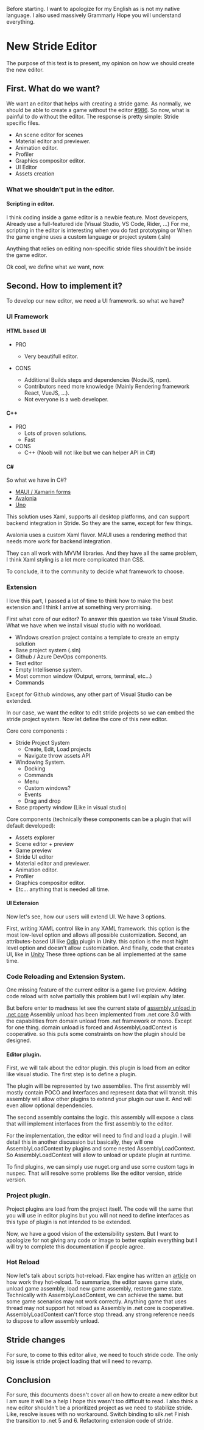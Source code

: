 Before starting. I want to apologize for my English as is not my native language. I also used massively Grammarly
Hope you will understand everything.

# New Stride Editor

The purpose of this text is to present, my opinion on how we should create the new editor.

## First. What do we want?

We want an editor that helps with creating a stride game.
As normally, we should be able to create a game without the editor [#986](https://github.com/stride3d/stride/issues/986).
So now, what is painful to do without the editor.
The response is pretty simple: Stride specific files.

- An scene editor for scenes
- Material editor and previewer.
- Animation editor.
- Profiler
- Graphics compositor editor.
- UI Editor 
- Assets creation

### What we shouldn't put in the editor.

#### Scripting in editor.

I think coding inside a game editor is a newbie feature.
Most developers, Already use a full-featured ide (Visual Studio, VS Code, Rider, ...)
For me, scripting in the editor is interesting when you do fast prototyping or When the game engine uses a custom language 
or project system (.sln)

Anything that relies on editing non-specific stride files shouldn't be inside the game editor.

Ok cool, we define what we want, now.

## Second. How to implement it?

To develop our new editor, we need a UI framework.
so what we have?

### UI Framework

#### HTML based UI
- PRO
  - Very beautifull editor.

- CONS
  - Additional Builds steps and dependencies (NodeJS, npm).
  - Contributors need more knowledge (Mainly Rendering framework React, VueJS, ...).
  - Not everyone is a web developer.
#### C++
- PRO
  - Lots of proven solutions.
  - Fast
- CONS
  - C++ (Noob will not like but we can helper API in C#)

#### C#

So what we have in C#?
- [MAUI / Xamarin forms](https://github.com/dotnet/maui)
- [Avalonia](http://avaloniaui.net/)
- [Uno](https://platform.uno/)

This solution uses Xaml, supports all desktop platforms, and can support backend integration in Stride.
So they are the same, except for few things.

Avalonia uses a custom Xaml flavor.
MAUI uses a rendering method that needs more work for backend integration.

They can all work with MVVM libraries.
And they have all the same problem, I think Xaml styling is a lot more complicated than CSS.

To conclude, it to the community to decide what framework to choose.

### Extension

I love this part, I passed a lot of time to think how to make the best extension and I think I arrive at something very promising.

First what core of our editor?
To answer this question we take Visual Studio. What we have when we install visual studio with no workload.

- Windows creation project contains a template to create an empty solution
- Base project system (.sln)
- Github / Azure DevOps components.
- Text editor
- Empty Intellisense system.
- Most common window (Output, errors, terminal, etc...)
- Commands

Except for Github windows, any other part of Visual Studio can be extended.

In our case, we want the editor to edit stride projects so we can embed the stride project system.
Now let define the core of this new editor.

Core core components : 

- Stride Project System
  - Create, Edit, Load projects
  - Navigate throw assets API
- Windowing System.
  - Docking
  - Commands
  - Menu
  - Custom windows?
  - Events
  - Drag and drop
- Base property window (Like in visual studio)
 
 Core components (technically these components can be a plugin that will default developed):
 - Assets explorer
 - Scene editor + preview
 - Game preview
 - Stride UI editor
 - Material editor and previewer.
 - Animation editor.
 - Profiler
 - Graphics compositor editor.
 - Etc... anything that is needed all time.

#### UI Extension

Now let's see, how our users will extend UI.
We have 3 options.

First, writing XAML control like in any XAML framework. this option is the most low-level option and allows all possible customization.
Second, an attributes-based UI like [Odin](https://odininspector.com/) plugin in Unity. this option is the most hight level option and doesn't allow customization.
And finally, code that creates UI, like in  [Unity](https://docs.unity3d.com/Manual/editor-EditorWindows.html)
These three options can be all implemented at the same time.

### Code Reloading and Extension System.

One missing feature of the current editor is a game live preview. Adding code reload with solve partially this problem but I will explain why later.

But before enter to madness let see the current state of [assembly unload in .net core](https://docs.microsoft.com/en-us/dotnet/standard/assembly/unloadability)
Assembly unload has been implemented from .net core 3.0 with the capabilities from domain unload from .net framework or mono.
Except for one thing. domain unload is forced and AssemblyLoadContext is cooperative. so this puts some constraints on how the plugin should be designed.

#### Editor plugin.

First, we will talk about the editor plugin. this plugin is load from an editor like visual studio.
The first step is to define a plugin.

The plugin will be represented by two assemblies.
The first assembly will mostly contain POCO and Interfaces and represent data that will transit.
this assembly will allow other plugins to extend your plugin our use it.
And will even allow optional dependencies.

The second assembly contains the logic.
this assembly will expose a class that will implement interfaces from the first assembly to the editor.

For the implementation, the editor will need to find and load a plugin.
I will detail this in another discussion but basically, they will one AssemblyLoadContext by plugins and some nested AssemblyLoadContext.
So AssemblyLoadContext will allow to unload or update plugin at runtime.

To find plugins, we can simply use nuget.org and use some custom tags in nuspec.
That will resolve some problems like the editor version, stride version.
 
### Project plugin.

Project plugins are load from the project itself.
The code will the same that you will use in editor plugins but you will not need to define interfaces as this type of plugin is not intended to be extended.

Now, we have a good vision of the extensibility system. But I want to apologize for not giving any code or image to better explain everything but I will try to complete this documentation if people agree.

### Hot Reload

Now let's talk about scripts hot-reload.
Flax engine has written an [article](https://flaxengine.com/blog/flax-facts-16-scripts-hot-reload/) on how work they hot-reload.
To summarize, the editor saves game state,  unload game assembly, load new game assembly, restore game state.
Technically with AssemblyLoadContext, we can achieve the same. but some game scenarios may not work correctly.
Anything game that uses thread may not support hot reload as Assembly in .net core is cooperative.
AssemblyLoadContext can't force stop thread. any strong reference needs to dispose to allow assembly unload.

## Stride changes

For sure, to come to this editor alive, we need to touch stride code.
The only big issue is stride project loading that will need to revamp. 

## Conclusion

For sure, this documents doesn't cover all on how to create a new editor but I am sure it will be a help
I hope this wasn't too difficult to read.
I also think a new editor shouldn't be a prioritized project as we need to stabilize stride.
Like, resolve issues with no workaround.
Switch binding to silk.net 
Finish the transition to .net 5 and 6.
Refactoring extension code of stride.
